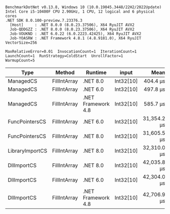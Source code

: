 ```

BenchmarkDotNet v0.13.8, Windows 10 (10.0.19045.3448/22H2/2022Update)
Intel Core i5-10400F CPU 2.90GHz, 1 CPU, 12 logical and 6 physical cores
.NET SDK 8.0.100-preview.7.23376.3
  [Host]     : .NET 8.0.0 (8.0.23.37506), X64 RyuJIT AVX2
  Job-QDDGZZ : .NET 8.0.0 (8.0.23.37506), X64 RyuJIT AVX2
  Job-VOUKND : .NET 6.0.22 (6.0.2223.42425), X64 RyuJIT AVX2
  Job-YOASRW : .NET Framework 4.8.1 (4.8.9181.0), X64 RyuJIT VectorSize=256

MaxRelativeError=0.01  InvocationCount=1  IterationCount=1  
LaunchCount=1  RunStrategy=ColdStart  UnrollFactor=1  
WarmupCount=5  

```
| Type            | Method       | Runtime            | input     | Mean        | Error | Median      | Min         | Max         | Allocated |
|---------------- |------------- |------------------- |---------- |------------:|------:|------------:|------------:|------------:|----------:|
| ManagedCS       | FillIntArray | .NET 8.0           | Int32[10] |    404.4 μs |    NA |    404.4 μs |    404.4 μs |    404.4 μs |     400 B |
| ManagedCS       | FillIntArray | .NET 6.0           | Int32[10] |    497.8 μs |    NA |    497.8 μs |    497.8 μs |    497.8 μs |     640 B |
| ManagedCS       | FillIntArray | .NET Framework 4.8 | Int32[10] |    585.7 μs |    NA |    585.7 μs |    585.7 μs |    585.7 μs |         - |
| FuncPointersCS  | FillIntArray | .NET 6.0           | Int32[10] | 31,354.2 μs |    NA | 31,354.2 μs | 31,354.2 μs | 31,354.2 μs |     640 B |
| FuncPointersCS  | FillIntArray | .NET 8.0           | Int32[10] | 31,605.5 μs |    NA | 31,605.5 μs | 31,605.5 μs | 31,605.5 μs |     400 B |
| LibraryImportCS | FillIntArray | .NET 8.0           | Int32[10] | 32,310.0 μs |    NA | 32,310.0 μs | 32,310.0 μs | 32,310.0 μs |     400 B |
| DllImportCS     | FillIntArray | .NET 8.0           | Int32[10] | 42,035.8 μs |    NA | 42,035.8 μs | 42,035.8 μs | 42,035.8 μs |     400 B |
| DllImportCS     | FillIntArray | .NET 6.0           | Int32[10] | 42,304.0 μs |    NA | 42,304.0 μs | 42,304.0 μs | 42,304.0 μs |     640 B |
| DllImportCS     | FillIntArray | .NET Framework 4.8 | Int32[10] | 42,706.9 μs |    NA | 42,706.9 μs | 42,706.9 μs | 42,706.9 μs |         - |
